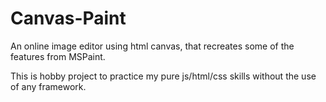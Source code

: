 # Canvas-Paint

An online image editor using html canvas, that recreates some of the features from MSPaint.

This is hobby project to practice my pure js/html/css skills without the use of any framework.
